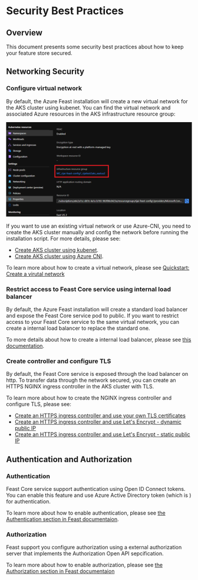 # Security Best Practices

## Overview
This document presents some security best practices about how to keep your feature store secured.

## Networking Security

### Configure virtual network
By default, the Azure Feast installation will create a new virtual network for the AKS cluster using kubenet. You can find the virtual network and associated Azure resources in the AKS infrastructure resource group:

![aks-infra-rg](../images/infra_rg.png)

If you want to use an existing virtual network or use Azure-CNI, you need to create the AKS cluster manually and config the network before running the installation script. For more details, please see:
- [Create AKS cluster using kubenet](https://docs.microsoft.com/azure/aks/configure-kubenet).
- [Create AKS cluster using Azure CNI](https://docs.microsoft.com/azure/aks/configure-azure-cni).

To learn more about how to create a virtual network, please see [Quickstart: Create a virutal network](https://docs.microsoft.com/en-us/azure/virtual-network/quick-create-portal)

### Restrict access to Feast Core service using internal load balancer
By default, the Azure Feast installation will create a standard load balancer and expose the Feast Core service pod to public. If you want to restrict access to your Feast Core service to the same virtual network, you can create a internal load balancer to replace the standard one.

To more details about how to create a internal load balancer, please see [this documentation](https://docs.microsoft.com/azure/aks/internal-lb).

### Create controller and configure TLS
By default, the Feast Core service is exposed through the load balancer on http. To transfer data through the network secured, you can create an HTTPS NGINX ingress controller in the AKS cluster with TLS.

To learn more about how to create the NGINX ingress controller and configure TLS, please see:
- [Create an HTTPS ingress controller and use your own TLS certificates](https://docs.microsoft.com/azure/aks/ingress-own-tls)
- [Create an HTTPS ingress controller and use Let's Encrypt - dynamic public IP](https://docs.microsoft.com/azure/aks/ingress-tls)
- [Create an HTTPS ingress controller and use Let's Encrypt - static public IP](https://docs.microsoft.com/azure/aks/ingress-static-ip)

## Authentication and Authorization

### Authentication
Feast Core service support authentication using Open ID Connect tokens. You can enable this feature and use Azure Active Directory token (which is ) for authentication.

To learn more about how to enable authentication, please see [the Authentication section in Feast documentaion](https://docs.feast.dev/v/v0.9-branch/advanced/security#authentication).

### Authorization
Feast support you configure authorization using a external authorization server that implements the Authorization Open API sepcification.

To learn more about how to enable authorization, please see [the Authorization section in Feast documentaion](https://docs.feast.dev/v/v0.9-branch/advanced/security#authorization)
